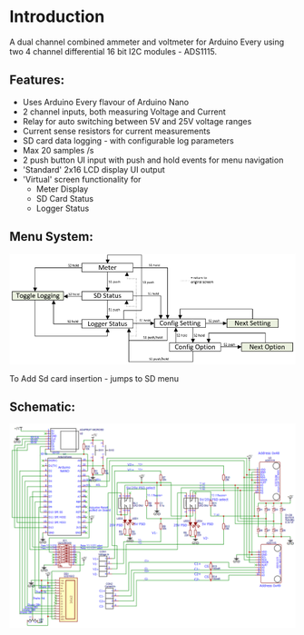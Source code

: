 # Introduction
A dual channel combined ammeter and voltmeter for Arduino Every using two 4 channel differential 16 bit I2C modules - ADS1115.

## Features:
* Uses Arduino Every flavour of Arduino Nano
* 2 channel inputs, both measuring Voltage and Current
* Relay for auto switching between 5V and 25V voltage ranges
* Current sense resistors for current measurements
* SD card data logging - with configurable log parameters
* Max 20 samples /s
* 2 push button UI input with push and hold events for menu navigation
* 'Standard' 2x16 LCD display UI output
* 'Virtual' screen functionality for
  * Meter Display
  * SD Card Status
  * Logger Status



## Menu System:
![GitHub Logo](/resources/Menu.png)

To Add
Sd card insertion - jumps to SD menu



## Schematic:
![GitHub Logo](/resources/Schematic.png)
